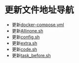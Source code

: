 # 更新文件地址导航
- 更新[docker-compose.yml](https://github.com/Oreomeow/VIP/raw/main/Conf/Qinglong/docker-compose.yml)
- 更新[Allinone.sh](https://github.com/Oreomeow/VIP/raw/main/Scripts/sh/Allinone.sh)
- 更新[config.sh](https://github.com/Oreomeow/VIP/raw/main/Scripts/sh/Helpcode2.8/config_sample.sh)
- 更新[extra.sh](https://github.com/Oreomeow/VIP/raw/main/Tasks/qlrepo/extra.sh)
- 更新[code.sh](https://github.com/Oreomeow/VIP/raw/main/Scripts/sh/Helpcode2.8/code.sh)
- 更新[task_before.sh](https://github.com/Oreomeow/VIP/raw/main/Scripts/sh/Helpcode2.8/task_before.sh)
